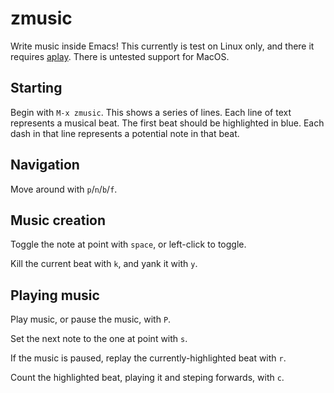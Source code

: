 # zmusic

Write music inside Emacs! This currently is test on Linux only, and there it requires [aplay](https://linux.die.net/man/1/aplay). There is untested support for MacOS.

## Starting

Begin with `M-x zmusic`. This shows a series of lines. Each line of text represents a musical beat. The first beat should be highlighted in blue. Each dash in that line represents a potential note in that beat.

## Navigation

Move around with `p`/`n`/`b`/`f`.

## Music creation

Toggle the note at point with `space`, or left-click to toggle.

Kill the current beat with `k`, and yank it with `y`.

## Playing music

Play music, or pause the music, with `P`.

Set the next note to the one at point with `s`.

If the music is paused, replay the currently-highlighted beat with `r`.

Count the highlighted beat, playing it and steping forwards, with `c`.
